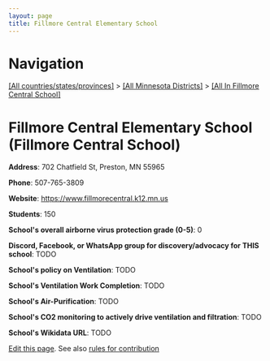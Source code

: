 ```yaml
---
layout: page
title: Fillmore Central Elementary School
---
```

# Navigation

[[All countries/states/provinces]](../../..) > [[All Minnesota Districts]](../..) > [[All In Fillmore Central School]](..)

# Fillmore Central Elementary School (Fillmore Central School)

**Address**: 702 Chatfield St, Preston, MN 55965

**Phone**: 507-765-3809

**Website**: <https://www.fillmorecentral.k12.mn.us>

**Students**: 150

**School's overall airborne virus protection grade (0-5)**: 0

**Discord, Facebook, or WhatsApp group for discovery/advocacy for THIS school**: TODO

**School's policy on Ventilation**: TODO

**School's Ventilation Work Completion**: TODO

**School's Air-Purification**: TODO

**School's CO2 monitoring to actively drive ventilation and filtration**: TODO

**School's Wikidata URL**: TODO


[Edit this page](https://github.com/ventilate-schools/MN/edit/main/./Fillmore_Central_School/Fillmore_Central_Elementary_School.md). See also [rules for contribution](../../../contribution-rules/)